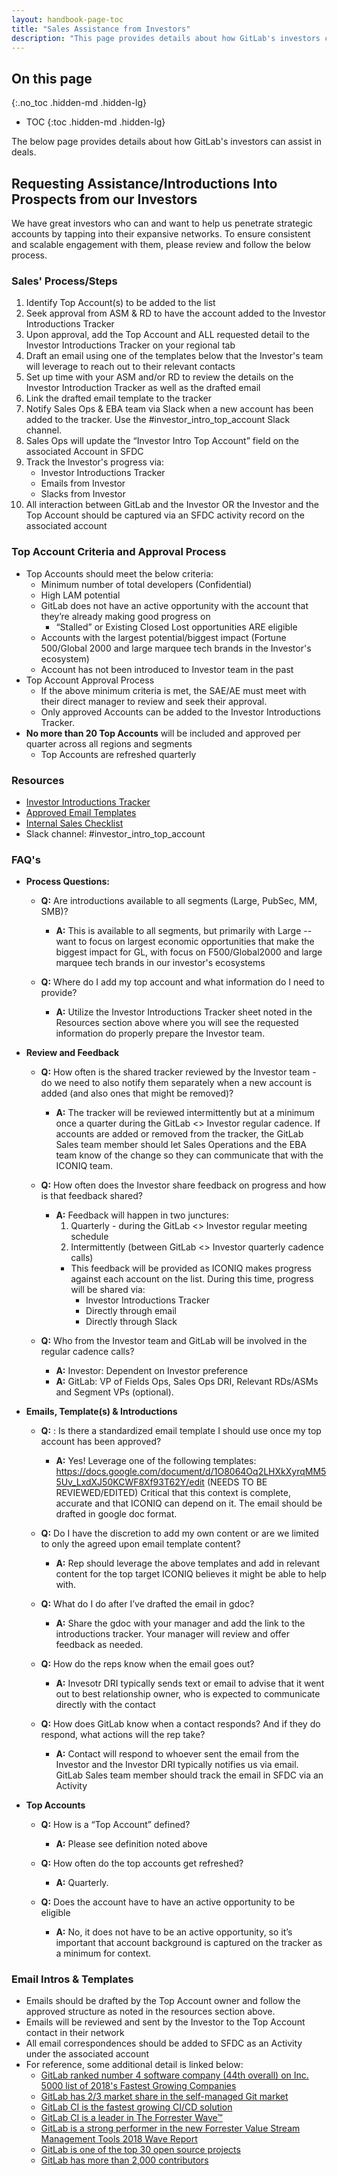 ```yaml
---
layout: handbook-page-toc
title: "Sales Assistance from Investors"
description: "This page provides details about how GitLab's investors can assist in deals"
---
```


## On this page
{:.no_toc .hidden-md .hidden-lg}

- TOC
{:toc .hidden-md .hidden-lg}

The below page provides details about how GitLab's investors can assist in deals.

## Requesting Assistance/Introductions Into Prospects from our Investors

We have great investors who can and want to help us penetrate strategic accounts by tapping into their expansive networks.  To ensure consistent and scalable engagement with them, please review and follow the below process. 

### Sales' Process/Steps

1. Identify Top Account(s) to be added to the list
1. Seek approval from ASM & RD to have the account added to the Investor Introductions Tracker
1. Upon approval, add the Top Account and ALL requested detail to the Investor Introductions Tracker on your regional tab
1. Draft an email using one of the templates below that the Investor's team will leverage to reach out to their relevant contacts
1. Set up time with your ASM and/or RD to review the details on the Investor Introduction Tracker as well as the drafted email
1. Link the drafted email template to the tracker
1. Notify Sales Ops & EBA team via Slack when a new account has been added to the tracker. Use the #investor_intro_top_account Slack channel. 
1. Sales Ops will update the “Investor Intro Top Account” field on the associated Account in SFDC 
1. Track the Investor's progress via:
    - Investor Introductions Tracker
    - Emails from Investor 
    - Slacks from Investor
1. All interaction between GitLab and the Investor OR the Investor and the Top Account should be captured via an SFDC activity record on the associated account 


### Top Account Criteria and Approval Process

- Top Accounts should meet the below criteria:
    - Minimum number of total developers (Confidential)
    - High LAM potential 
    - GitLab does not have an active opportunity with the account that they’re already making good progress on 
        - “Stalled” or Existing Closed Lost opportunities ARE eligible 
    - Accounts with the largest potential/biggest impact (Fortune 500/Global 2000 and large marquee tech brands in the Investor's ecosystem)
    - Account has not been introduced to Investor team in the past
- Top Account Approval Process
    - If the above minimum criteria is met, the SAE/AE must meet with their direct manager to review and seek their approval.
    - Only approved Accounts can be added to the Investor Introductions Tracker.
- **No more than 20 Top Accounts** will be included and approved per quarter across all regions and segments
    - Top Accounts are refreshed quarterly

### Resources

- [Investor Introductions Tracker](https://docs.google.com/spreadsheets/d/1VRijt9KQwx9szyazJaNUPgmg1MuMOub0zAeeuz3UdqM/edit#gid=1485322311)
- [Approved Email Templates](https://docs.google.com/document/d/1O8064Oq2LHXkXyrqMM55Uv_LxdXJ50KCWF8Xf93T62Y/edit)
- [Internal Sales Checklist](https://docs.google.com/document/d/1IC0AJa1yb_KU1rIE7s07ERWw1XzvpKXga6leZSgk47s/edit)
- Slack channel: #investor_intro_top_account

### FAQ's

- **Process Questions:**
    - **Q:** Are introductions available to all segments (Large, PubSec, MM, SMB)?
        - **A:** This is available to all segments, but primarily with Large -- want to focus on largest economic opportunities that make the biggest impact for GL, with focus on F500/Global2000 and large marquee tech brands in our investor's ecosystems

    - **Q:**  Where do I add my top account and what information do I need to provide?
        - **A:**  Utilize the Investor Introductions Tracker sheet noted in the Resources section above where you will see the requested information do properly prepare the Investor team.

- **Review and Feedback**
    - **Q:**  How often is the shared tracker reviewed by the Investor team - do we need to also notify them separately when a new account is added (and also ones that might be removed)?
        - **A:** The tracker will be reviewed intermittently but at a minimum once a quarter during the GitLab <> Investor regular cadence.  If accounts are added or removed from the tracker, the GitLab Sales team member should let Sales Operations and the EBA team know of the change so they can communicate that with the ICONIQ team. 

    - **Q:** How often does the Investor share feedback on progress and how is that feedback shared?
        - **A:** Feedback will happen in two junctures:
            1. Quarterly - during the GitLab <> Investor regular meeting schedule
            2. Intermittently (between GitLab <> Investor quarterly cadence calls)  
            - This feedback will be provided as ICONIQ makes progress against each account on the list.   During this time, progress will be shared via:
                - Investor Introductions Tracker
                - Directly through email
                - Directly through Slack
    - **Q:**  Who from the Investor team and GitLab will be involved in the regular cadence calls? 
        - **A:** Investor: Dependent on Investor preference 
        - **A:** GitLab: VP of Fields Ops, Sales Ops DRI, Relevant RDs/ASMs and Segment VPs (optional). 

- **Emails, Template(s) & Introductions**
    - **Q:** : Is there a standardized email template I should use once my top account has been approved?
        - **A:** Yes!  Leverage one of the following templates:
https://docs.google.com/document/d/1O8064Oq2LHXkXyrqMM55Uv_LxdXJ50KCWF8Xf93T62Y/edit (NEEDS TO BE REVIEWED/EDITED)
Critical that this context is complete, accurate and that ICONIQ can depend on it.  The email should be drafted in google doc format. 

    - **Q:**  Do I have the discretion to add my own content or are we limited to only the agreed upon email template content?
        - **A:** Rep should leverage the above templates and add in relevant content for the top target ICONIQ believes it might be able to help with. 

    - **Q:**  What do I do after I’ve drafted the email in gdoc? 
        - **A:** Share the gdoc with your manager and add the link to the introductions tracker.  Your manager will review and offer feedback as needed. 

    - **Q:**  How do the reps know when the email goes out? 
        - **A:** Invesotr DRI typically sends text or email to advise that it went out to best relationship owner, who is expected to communicate directly with the contact 

    - **Q:**  How does GitLab know when a contact responds?  And if they do respond, what actions will the rep take?
        - **A:** Contact will respond to whoever sent the email from the Investor and the Investor DRI typically notifies us via email. GitLab Sales team member should track the email in SFDC via an Activity

- **Top Accounts**
    - **Q:** How is a “Top Account” defined? 
        - **A:** Please see definition noted above

    - **Q:**  How often do the top accounts get refreshed?
        - **A:** Quarterly. 

    - **Q:**  Does the account have to have an active opportunity to be eligible 
        - **A:** No, it does not have to be an active opportunity, so it’s important that account background is captured on the tracker as a minimum for context. 


### Email Intros & Templates
- Emails should be drafted by the Top Account owner and follow the approved structure as noted in the resources section above.
- Emails will be reviewed and sent by the Investor to the Top Account contact in their network
- All email correspondences should be added to SFDC as an Activity under the associated account
- For reference, some additional detail is linked below:
    * [GitLab ranked number 4 software company (44th overall) on Inc. 5000 list of 2018's Fastest Growing Companies](/blog/2018/08/16/gitlab-ranked-44-on-inc-5000-list/)
    * [GitLab has 2/3 market share in the self-managed Git market](/blog/2017/06/29/whats-next-for-gitlab-ci/)
    * [GitLab CI is the fastest growing CI/CD solution](/blog/2017/06/29/whats-next-for-gitlab-ci/)
    * [GitLab CI is a leader in The Forrester Wave™](https://about.gitlab.com/blog/2017/09/27/gitlab-leader-continuous-integration-forrester-wave/)
    * [GitLab is a strong performer in the new Forrester Value Stream Management Tools 2018 Wave Report](/blog/2018/08/09/gitlab-strong-performer-vsm/)
    * [GitLab is one of the top 30 open source projects](/blog/2017/07/06/gitlab-top-30-highest-velocity-open-source/)
    * [GitLab has more than 2,000 contributors](/blog/2018/08/13/join-the-gitlab-community/)
